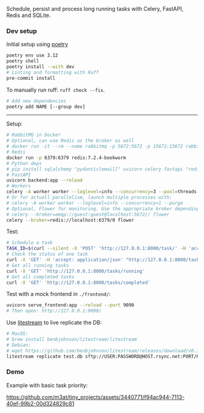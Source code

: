 Schedule, persist and process long running tasks with Celery, FastAPI, Redis and SQLite.

### Dev setup

Initial setup using [poetry](https://python-poetry.org/)
```bash
poetry env use 3.12
poetry shell
poetry install --with dev
# Linting and formatting with Ruff
pre-commit install
```

To manually run ruff: `ruff check --fix`.

```bash
# Add new dependencies
poetry add NAME [--group dev]
```

---


Setup:
```bash
# RabbitMQ in Docker
# Optional, can use Redis as the broker as well
# docker run -it --rm --name rabbitmq -p 5672:5672 -p 15672:15672 rabbitmq:3.13-management
# Redis 
docker run -p 6379:6379 redis:7.2.4-bookworm
# Python deps
# pip install sqlalchemy "pydantic[email]" uvicorn celery fastapi "redis[hiredis]"
# FastAPI
uvicorn backend:app --reload
# Workers
celery -A worker worker --loglevel=info --concurrency=3 --pool=threads --purge
# Or for actuall parallelism, launch multiple processes with:
# celery -A worker worker --loglevel=info --concurrency=1 --purge
# Optional, Flower for monitoring. Use the appropriate broker depending on what you picked
# celery --broker=amqp://guest:guest@localhost:5672// flower
celery --broker=redis://localhost:6379/0 flower
```

Test:
```bash
# Schedule a task
TASK_ID=$(curl --silent -X 'POST' 'http://127.0.0.1:8000/task/' -H 'accept: application/json' -H 'Content-Type: application/json' -d '{ "name": "TestTask" }' | jq '.task_id')
# Check the status of one task
curl -X 'GET' -H 'accept: application/json' "http://127.0.0.1:8000/task/$TASK_ID"
# Get all running tasks
curl -X 'GET' 'http://127.0.0.1:8000/tasks/running'
# Get all completed tasks
curl -X 'GET' 'http://127.0.0.1:8000/tasks/completed'
```

Test with a mock frontend in `./frontend/`:
```bash
uvicorn serve_frontend:app --reload --port 9090
# Then open: http://127.0.0.1:9090/
```

Use [litestream](https://litestream.io/getting-started/) to live replicate the DB:
```bash
# MacOS:
# brew install benbjohnson/litestream/litestream
# Debian:
# wget https://github.com/benbjohnson/litestream/releases/download/v0.3.13/litestream-v0.3.13-linux-amd64.deb && sudo dpkg -i litestream-v0.3.13-linux-amd64.deb
litestream replicate test.db sftp://USER:PASSWORD@HOST.rsync.net:PORT/PATH
```

### Demo

Example with basic task priority:

https://github.com/m3at/tiny_projects/assets/3440771/f94ac944-7113-40ef-99b2-00d324829c81


